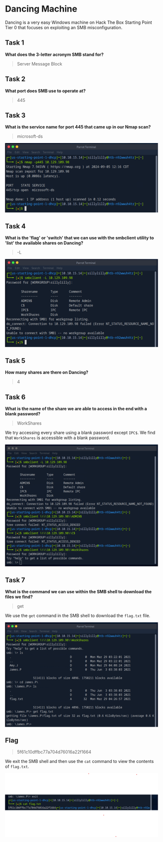 # Dancing Machine

Dancing is a very easy Windows machine on Hack The Box Starting Point Tier 0 that focuses on exploiting an SMB misconfiguration.

## Task 1

**What does the 3-letter acronym SMB stand for?**

> Server Message Block

## Task 2

**What port does SMB use to operate at?**

> 445

## Task 3

**What is the service name for port 445 that came up in our Nmap scan?**

> microsoft-ds

![nmap scan](nmap.png)

## Task 4

**What is the 'flag' or 'switch' that we can use with the smbclient utility to 'list' the available shares on Dancing?**

> -L

![list shares](list.png)

## Task 5

**How many shares are there on Dancing?**

> 4

## Task 6

**What is the name of the share we are able to access in the end with a blank password?**

> WorkShares

We try accessing every share using a blank password except `IPC$`. We find that `WorkShares` is accessible with a blank password.

![accessing with blank password](access.png)

## Task 7

**What is the command we can use within the SMB shell to download the files we find?**

> get

We use the `get` command in the SMB shell to download the `flag.txt` file.

![download flag](download.png)

## Flag

> 5f61c10dffbc77a704d76016a22f1664

We exit the SMB shell and then use the `cat` command to view the contents of `flag.txt`.

![flag.txt](flag.png)
